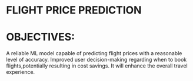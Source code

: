 # FLIGHT PRICE PREDICTION
# OBJECTIVES:
A reliable ML model capable of predicting flight prices with a reasonable level of accuracy.
Improved user decision-making regarding when to book flights,potentially resulting in cost savings.
It will enhance the overall travel experience.
